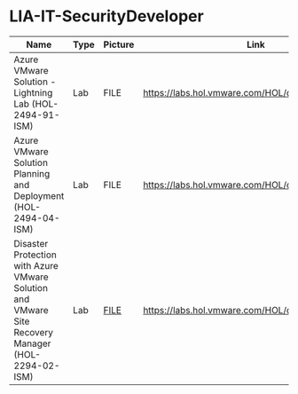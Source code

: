# LIA-IT-SecurityDeveloper



| Name | Type | Picture | Link |
| ----------- | ----------- |  ----------- | ----------- |
| Azure VMware Solution - Lightning Lab (HOL-2494-91-ISM) | Lab | FILE | https://labs.hol.vmware.com/HOL/catalog/lab/14620
|Azure VMware Solution Planning and Deployment (HOL-2494-04-ISM) | Lab | FILE | https://labs.hol.vmware.com/HOL/catalog/lab/14619
|Disaster Protection with Azure VMware Solution and VMware Site Recovery Manager (HOL-2294-02-ISM) | Lab | [FILE](https://media.licdn.com/dms/image/D4D2DAQEJDGCjf3UJvQ/profile-treasury-image-shrink_800_800/0/1714717429918?e=1715338800&v=beta&t=lIMEW2heIJvVOWyFsDUhYkF_nHLuV580-rdz-FJmEOI) | https://labs.hol.vmware.com/HOL/catalog/lab/10707)
